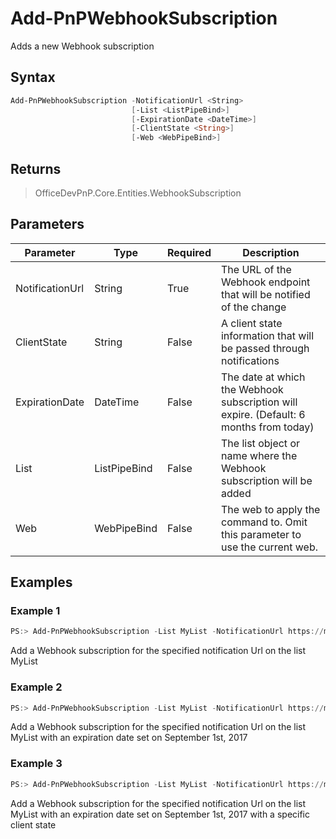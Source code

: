 # Add-PnPWebhookSubscription
Adds a new Webhook subscription
## Syntax
```powershell
Add-PnPWebhookSubscription -NotificationUrl <String>
                           [-List <ListPipeBind>]
                           [-ExpirationDate <DateTime>]
                           [-ClientState <String>]
                           [-Web <WebPipeBind>]
```


## Returns
>OfficeDevPnP.Core.Entities.WebhookSubscription

## Parameters
Parameter|Type|Required|Description
---------|----|--------|-----------
|NotificationUrl|String|True|The URL of the Webhook endpoint that will be notified of the change|
|ClientState|String|False|A client state information that will be passed through notifications|
|ExpirationDate|DateTime|False|The date at which the Webhook subscription will expire. (Default: 6 months from today)|
|List|ListPipeBind|False|The list object or name where the Webhook subscription will be added|
|Web|WebPipeBind|False|The web to apply the command to. Omit this parameter to use the current web.|
## Examples

### Example 1
```powershell
PS:> Add-PnPWebhookSubscription -List MyList -NotificationUrl https://my-func.azurewebsites.net/webhook
```
Add a Webhook subscription for the specified notification Url on the list MyList

### Example 2
```powershell
PS:> Add-PnPWebhookSubscription -List MyList -NotificationUrl https://my-func.azurewebsites.net/webhook -ExpirationDate 2017-09-01
```
Add a Webhook subscription for the specified notification Url on the list MyList with an expiration date set on September 1st, 2017

### Example 3
```powershell
PS:> Add-PnPWebhookSubscription -List MyList -NotificationUrl https://my-func.azurewebsites.net/webhook -ExpirationDate 2017-09-01 -ClientState "Hello State!"
```
Add a Webhook subscription for the specified notification Url on the list MyList with an expiration date set on September 1st, 2017 with a specific client state
